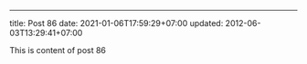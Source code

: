 ---
title: Post 86
date: 2021-01-06T17:59:29+07:00
updated: 2012-06-03T13:29:41+07:00

This is content of post 86